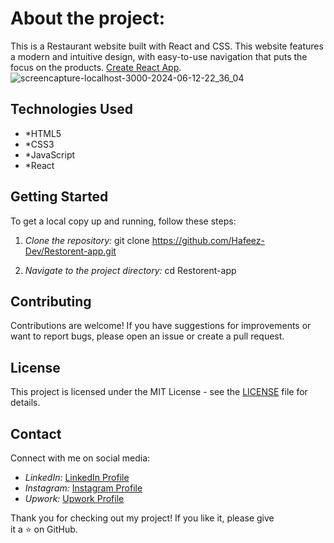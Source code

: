 # About the project:
This is a Restaurant website built with React and CSS. This website features a modern and intuitive design, with easy-to-use navigation that puts the focus on the products.
[Create React App](https://github.com/facebook/create-react-app).
![screencapture-localhost-3000-2024-06-12-22_36_04](https://github.com/Hafeez-Dev/Restorent-app/assets/171664425/9c5dc40d-d0e8-41db-ad42-60fba3d0db39)

## Technologies Used

- *HTML5
- *CSS3
- *JavaScript
- *React

## Getting Started

To get a local copy up and running, follow these steps:

1. *Clone the repository:*
   git clone https://github.com/Hafeez-Dev/Restorent-app.git
   
2. *Navigate to the project directory:*
   cd Restorent-app

## Contributing

Contributions are welcome! If you have suggestions for improvements or want to report bugs, please open an issue or create a pull request.

## License

This project is licensed under the MIT License - see the [LICENSE](LICENSE) file for details.

## Contact

Connect with me on social media:

- *LinkedIn:* [LinkedIn Profile](https://www.linkedin.com/in/abdul-hafeezdev)
- *Instagram:* [Instagram Profile](https://www.instagram.com/DeugerXY)
- *Upwork:* [Upwork Profile](https://www.upwork.com/freelancers/~014539e3e6fe0348b9)

Thank you for checking out my project! If you like it, please give it a ⭐ on GitHub.
